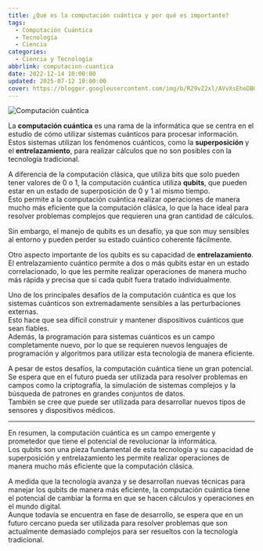 ```yaml
---
title: ¿Qué es la computación cuántica y por qué es importante?
tags:
  - Computación Cuántica
  - Tecnología
  - Ciencia
categories:
  - Ciencia y Tecnología
abbrlink: computacion-cuantica
date: 2022-12-14 10:00:00
updated: 2025-07-12 10:00:00
cover: https://blogger.googleusercontent.com/img/b/R29vZ2xl/AVvXsEheDBGFS31IEgMVJ8oPKddPOadiyAC-ePPAhsO4mBMSWj4K3_hDJDoFfaVx62Ng0E8P12NV3u_9nCpRvHiZNFlXJm8Q5UgHMgBwVLuCdiUCadUmWVoEoLTonZI23700VHy_GEuuV4Z2ymWbB73ReQ7P0-GUvVr8dxtpc9lS27Xrlaj0T4EmDBrnPrVY/s1600-rw/computacion%20cuantica.webp
---
```


![Computación cuántica](https://blogger.googleusercontent.com/img/b/R29vZ2xl/AVvXsEheDBGFS31IEgMVJ8oPKddPOadiyAC-ePPAhsO4mBMSWj4K3_hDJDoFfaVx62Ng0E8P12NV3u_9nCpRvHiZNFlXJm8Q5UgHMgBwVLuCdiUCadUmWVoEoLTonZI23700VHy_GEuuV4Z2ymWbB73ReQ7P0-GUvVr8dxtpc9lS27Xrlaj0T4EmDBrnPrVY/s1600-rw/computacion%20cuantica.webp)

La **computación cuántica** es una rama de la informática que se centra en el estudio de cómo utilizar sistemas cuánticos para procesar información.  
Estos sistemas utilizan los fenómenos cuánticos, como la **superposición** y el **entrelazamiento**, para realizar cálculos que no son posibles con la tecnología tradicional.

<!-- more -->

A diferencia de la computación clásica, que utiliza bits que solo pueden tener valores de 0 o 1, la computación cuántica utiliza **qubits**, que pueden estar en un estado de superposición de 0 y 1 al mismo tiempo.  
Esto permite a la computación cuántica realizar operaciones de manera mucho más eficiente que la computación clásica, lo que la hace ideal para resolver problemas complejos que requieren una gran cantidad de cálculos.

Sin embargo, el manejo de qubits es un desafío, ya que son muy sensibles al entorno y pueden perder su estado cuántico coherente fácilmente.

Otro aspecto importante de los qubits es su capacidad de **entrelazamiento**. El entrelazamiento cuántico permite a dos o más qubits estar en un estado correlacionado, lo que les permite realizar operaciones de manera mucho más rápida y precisa que si cada qubit fuera tratado individualmente.

Uno de los principales desafíos de la computación cuántica es que los sistemas cuánticos son extremadamente sensibles a las perturbaciones externas.  
Esto hace que sea difícil construir y mantener dispositivos cuánticos que sean fiables.  
Además, la programación para sistemas cuánticos es un campo completamente nuevo, por lo que se requieren nuevos lenguajes de programación y algoritmos para utilizar esta tecnología de manera eficiente.

A pesar de estos desafíos, la computación cuántica tiene un gran potencial.  
Se espera que en el futuro pueda ser utilizada para resolver problemas en campos como la criptografía, la simulación de sistemas complejos y la búsqueda de patrones en grandes conjuntos de datos.  
También se cree que puede ser utilizada para desarrollar nuevos tipos de sensores y dispositivos médicos.

---

En resumen, la computación cuántica es un campo emergente y prometedor que tiene el potencial de revolucionar la informática.  
Los qubits son una pieza fundamental de esta tecnología y su capacidad de superposición y entrelazamiento les permite realizar operaciones de manera mucho más eficiente que la computación clásica.  

A medida que la tecnología avanza y se desarrollan nuevas técnicas para manejar los qubits de manera más eficiente, la computación cuántica tiene el potencial de cambiar la forma en que se hacen cálculos y operaciones en el mundo digital.  
Aunque todavía se encuentra en fase de desarrollo, se espera que en un futuro cercano pueda ser utilizada para resolver problemas que son actualmente demasiado complejos para ser resueltos con la tecnología tradicional.